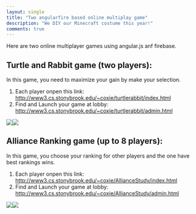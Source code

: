 ```yaml
---
layout: single
title: "Two angularfire based online multiplay game"
description: "We DIY our Minecraft costume this year!"
comments: true
---
```

Here are two online multiplayer games using angular.js anf firebase.

## Turtle and Rabbit game (two players):
In this game, you need to maximize your gain by make your selection.
1. Each player onpen this link: http://www3.cs.stonybrook.edu/~coxie/turtlerabbit/index.html
2. Find and Launch your game at lobby: http://www3.cs.stonybrook.edu/~coxie/turtlerabbit/admin.html

![](http://www3.cs.stonybrook.edu/~coxie/turtlerabbit/turtle.png)![](http://www3.cs.stonybrook.edu/~coxie/turtlerabbit/turtle.png)
## Alliance Ranking game (up to 8 players):
In this game, you choose your ranking for other players and the one have best rankings wins.
1. Each player onpen this link: http://www3.cs.stonybrook.edu/~coxie/AllianceStudy/index.html
2. Find and Launch your game at lobby: http://www3.cs.stonybrook.edu/~coxie/AllianceStudy/admin.html

![](http://www3.cs.stonybrook.edu/~coxie/AllianceStudy/alliance.png)![](http://www3.cs.stonybrook.edu/~coxie/AllianceStudy/alliance.png)

